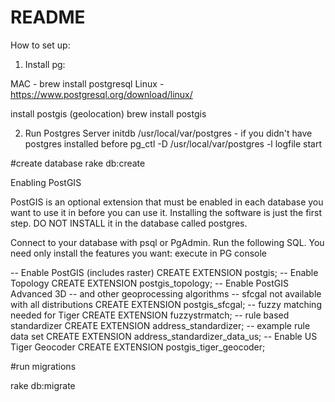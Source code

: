 # README

How to set up: 

1) Install pg:

MAC -  brew install postgresql
Linux - https://www.postgresql.org/download/linux/

install postgis (geolocation) 
brew install postgis


2) Run Postgres Server
initdb /usr/local/var/postgres - if you didn't have postgres installed before 
pg_ctl -D /usr/local/var/postgres -l logfile start


#create database
rake db:create 

Enabling PostGIS

PostGIS is an optional extension that must be enabled in each database you want to use it in before you can use it. Installing the software is just the first step. DO NOT INSTALL it in the database called postgres.

Connect to your database with psql or PgAdmin. Run the following SQL. You need only install the features you want:
execute in PG console

-- Enable PostGIS (includes raster)
CREATE EXTENSION postgis;
-- Enable Topology
CREATE EXTENSION postgis_topology;
-- Enable PostGIS Advanced 3D 
-- and other geoprocessing algorithms
-- sfcgal not available with all distributions
CREATE EXTENSION postgis_sfcgal;
-- fuzzy matching needed for Tiger
CREATE EXTENSION fuzzystrmatch;
-- rule based standardizer
CREATE EXTENSION address_standardizer;
-- example rule data set
CREATE EXTENSION address_standardizer_data_us;
-- Enable US Tiger Geocoder
CREATE EXTENSION postgis_tiger_geocoder;

#run migrations

rake db:migrate
